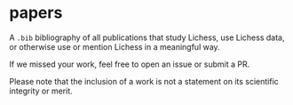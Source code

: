 # papers

A `.bib` bibliography of all publications that study Lichess, use Lichess data, or otherwise use or mention Lichess in a meaningful way.

If we missed your work, feel free to open an issue or submit a PR.

Please note that the inclusion of a work is not a statement on its scientific integrity or merit.
